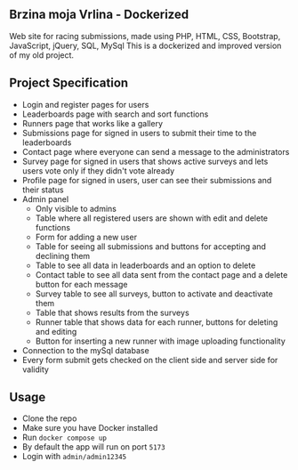## Brzina moja Vrlina - Dockerized

Web site for racing submissions, made using PHP, HTML, CSS, Bootstrap, JavaScript, jQuery, SQL, MySql
This is a dockerized and improved version of my old project.

## Project Specification

- Login and register pages for users
- Leaderboards page with search and sort functions
- Runners page that works like a gallery
- Submissions page for signed in users to submit their time to the leaderboards
- Contact page where everyone can send a message to the administrators
- Survey page for signed in users that shows active surveys and lets users vote only if they didn't vote already
- Profile page for signed in users, user can see their submissions and their status
- Admin panel
    - Only visible to admins
    - Table where all registered users are shown with edit and delete functions
    - Form for adding a new user
    - Table for seeing all submissions and buttons for accepting and declining them
    - Table to see all data in leaderboards and an option to delete
    - Contact table to see all data sent from the contact page and a delete button for each message
    - Survey table to see all surveys, button to activate and deactivate them
    - Table that shows results from the surveys
    - Runner table that shows data for each runner, buttons for deleting and editing
    - Button for inserting a new runner with image uploading functionality
- Connection to the mySql database
- Every form submit gets checked on the client side and server side for validity

## Usage

- Clone the repo
- Make sure you have Docker installed
- Run `docker compose up`
- By default the app will run on port `5173`
- Login with `admin/admin12345`